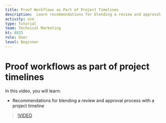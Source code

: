```yaml
---
title: Proof Workflows as Part of Project Timelines
description:  Learn recommendations for blending a review and approval process with a project timeline in [!DNL Adobe Workfront].
activity: use
type: Tutorial
team: Technical Marketing
kt: 8825
role: User
level: Beginner
---
```

# Proof workflows as part of project timelines

In this video, you will learn:

* Recommendations for blending a review and approval process with a project timeline

>[!VIDEO](https://video.tv.adobe.com/v/335125/?quality=12)

<!--
## Learn more
These articles on [!DNL Workfront] One describe some basic proof workflows that you could use as a basis for building workflows at your organization.

* Basic proofing process
* Internal then external review
* Working with designers and project managers
-->
